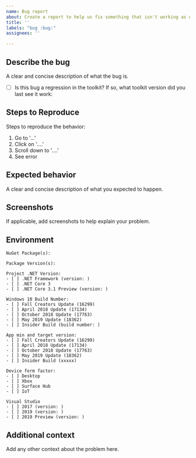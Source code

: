 ```yaml
---
name: Bug report
about: Create a report to help us fix something that isn't working as expected
title: ''
labels: "bug :bug:"
assignees: ''

---
```


<!--
PLEASE HELP US PROCESS GITHUB ISSUES FASTER BY PROVIDING THE FOLLOWING INFORMATION.
ISSUES MISSING IMPORTANT INFORMATION MAY BE CLOSED WITHOUT INVESTIGATION.
-->

## Describe the bug
A clear and concise description of what the bug is.

- [ ] Is this bug a regression in the toolkit?  If so, what toolkit version did you last see it work:

## Steps to Reproduce
Steps to reproduce the behavior:
1. Go to '...'
2. Click on '....'
3. Scroll down to '....'
4. See error

## Expected behavior
A clear and concise description of what you expected to happen.

## Screenshots
If applicable, add screenshots to help explain your problem.

## Environment
<!-- Check one or more of the following options with "x" -->
```
NuGet Package(s): 

Package Version(s): 

Project .NET Version:
- [ ] .NET Framework (version: )
- [ ] .NET Core 3
- [ ] .NET Core 3.1 Preview (version: )

Windows 10 Build Number:
- [ ] Fall Creators Update (16299)
- [ ] April 2018 Update (17134)
- [ ] October 2018 Update (17763)
- [ ] May 2019 Update (18362)
- [ ] Insider Build (build number: )

App min and target version:
- [ ] Fall Creators Update (16299)
- [ ] April 2018 Update (17134)
- [ ] October 2018 Update (17763)
- [ ] May 2019 Update (18362)
- [ ] Insider Build (xxxxx)

Device form factor:
- [ ] Desktop
- [ ] Xbox
- [ ] Surface Hub
- [ ] IoT

Visual Studio 
- [ ] 2017 (version: )
- [ ] 2019 (version: ) 
- [ ] 2019 Preview (version: )

```

## Additional context
Add any other context about the problem here.
